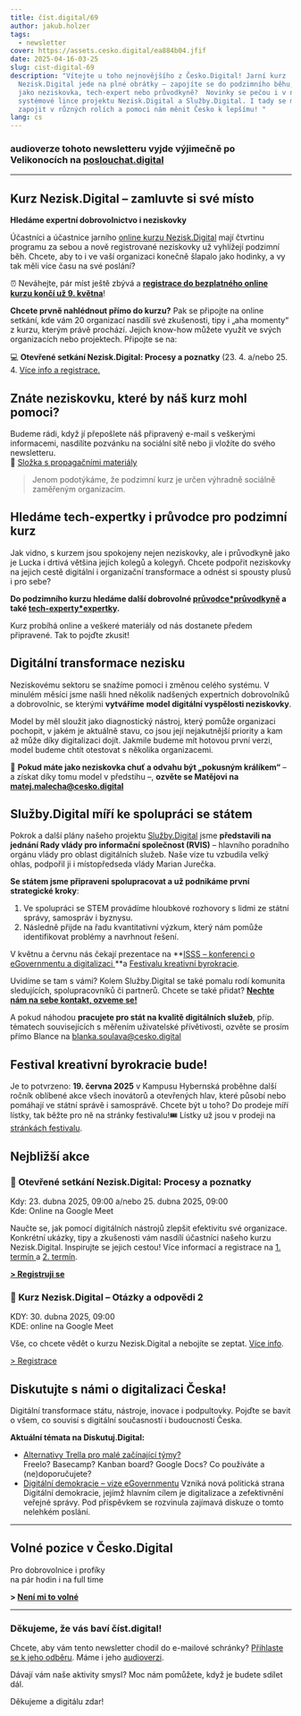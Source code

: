 ```yaml
---
title: číst.digital/69
author: jakub.holzer
tags:
  - newsletter
cover: https://assets.cesko.digital/ea884b04.jfif
date: 2025-04-16-03-25
slug: cist-digital-69
description: "Vítejte u toho nejnovějšího z Česko.Digital! Jarní kurz
  Nezisk.Digital jede na plné obrátky – zapojíte se do podzimního běhu, ať už
  jako neziskovka, tech-expert nebo průvodkyně?  Novinky se pečou i v naší
  systémové lince projektu Nezisk.Digital a Služby.Digital. I tady se můžete
  zapojit v různých rolích a pomoci nám měnit Česko k lepšímu! "
lang: cs
---
```

### audioverze tohoto newsletteru vyjde výjimečně po Velikonocích na [poslouchat.digital](https://poslouchat.digital)

- - -

## Kurz Nezisk.Digital – zamluvte si své místo

**Hledáme expertní dobrovolnictvo i neziskovky**  

Účastníci a účastnice jarního [online kurzu Nezisk.Digital](https://www.cesko.digital/projekty/nezisk-digital/kurz-nezisk-digital) mají čtvrtinu programu za sebou a nově registrované neziskovky už vyhlížejí podzimní běh. Chcete, aby to i ve vaší organizaci konečně šlapalo jako hodinky, a vy tak měli více času na své poslání?

⏰ Neváhejte, pár míst ještě zbývá a **[registrace do bezplatného online kurzu končí už 9. května](https://airtable.com/appBMJcLnBva02IEy/shrlymCJWH9WCdGRq)**!

**Chcete prvně nahlédnout přímo do kurzu?** Pak se připojte na online setkání, kde vám 20 organizací nasdílí své zkušenosti, tipy i „aha momenty“ z kurzu, kterým právě prochází. Jejich know-how můžete využít ve svých organizacích nebo projektech. 
Připojte se na: 

💻 **Otevřené setkání Nezisk.Digital: Procesy a poznatky** (23. 4. a/nebo 25. 4. [Více info a registrace.](http://app.cesko.digital/events)

## Znáte neziskovku, které by náš kurz mohl pomoci?

Budeme rádi, když jí přepošlete náš připravený e-mail s veškerými informacemi, nasdílíte pozvánku na sociální sítě nebo ji vložíte do svého newsletteru.\
📎 [Složka s propagačními materiály](https://drive.google.com/drive/folders/1uszIK2WI1gbA7sIoEreue_2qctDUDuGo)

> Jenom podotýkáme, že podzimní kurz je určen výhradně sociálně zaměřeným organizacím.

## Hledáme tech-expertky i průvodce pro podzimní kurz

Jak vidno, s kurzem jsou spokojeny nejen neziskovky, ale i průvodkyně jako je Lucka i drtivá většina jejích kolegů a kolegyň. Chcete podpořit neziskovky na jejich cestě digitální i organizační transformace a odnést si spousty plusů i pro sebe? 

**Do podzimního kurzu hledáme další dobrovolné [průvodce*průvodkyně](https://app.cesko.digital/opportunities/recP8PO9DhSXwERTr) a také [tech-experty*expertky](https://app.cesko.digital/opportunities/recGLCcg5xF0wsi5e).**

Kurz probíhá online a veškeré materiály od nás dostanete předem připravené. Tak to pojďte zkusit!

## Digitální transformace nezisku

Neziskovému sektoru se snažíme pomoci i změnou celého systému. V minulém měsíci jsme našli hned několik nadšených expertních dobrovolníků a dobrovolnic, se kterými **vytváříme** **model digitální vyspělosti neziskovky**. 

Model by měl sloužit jako diagnostický nástroj, který pomůže organizaci pochopit, v jakém je aktuálně stavu, co jsou její nejakutnější priority a kam až může díky digitalizaci dojít. Jakmile budeme mít hotovou první verzi, model budeme chtít otestovat s několika organizacemi.

🐇 **Pokud máte jako neziskovka chuť a odvahu být „pokusným králíkem“** – a získat díky tomu model v předstihu –, **ozvěte se Matějovi na [matej.malecha@cesko.digital](mailto:matej.malecha@cesko.digital)**

## Služby.Digital míří ke spolupráci se státem

Pokrok a další plány našeho projektu [Služby.Digital](http://https.//sluzby.digital) jsme **představili na jednání Rady vlády pro informační společnost (RVIS)** – hlavního poradního orgánu vlády pro oblast digitálních služeb. Naše vize tu vzbudila velký ohlas, podpořil ji i místopředseda vlády Marian Jurečka.

**Se státem jsme připraveni spolupracovat a už podnikáme první strategické kroky**: 

1. Ve spolupráci se STEM provádíme hloubkové rozhovory s lidmi ze státní správy, samospráv i byznysu.  
2. Následně přijde na řadu kvantitativní výzkum, který nám pomůže identifikovat problémy a navrhnout řešení.

V květnu a červnu nás čekají prezentace na[](https://isss.cz)
**[ISSS – konferenci o eGovernmentu a digitalizaci ](https://isss.cz/)**a [Festivalu kreativní byrokracie](https://creativebureaucracy.cz).

Uvidíme se tam s vámi? Kolem Služby.Digital se také pomalu rodí komunita sledujících, spolupracovníků či partnerů. Chcete se také přidat? **[Nechte nám na sebe kontakt, ozveme se!](https://airtable.com/app8N3Mk33MCxMuUk/shrztLCZYDebyxSPv)** 

A pokud náhodou **pracujete pro stát na kvalitě digitálních služeb**, příp. tématech souvisejících s měřením uživatelské přívětivosti, ozvěte se prosím přímo Blance na [blanka.soulava@cesko.digital](mailto:blanka.soulava@cesko.digital)

## Festival kreativní byrokracie bude!

Je to potvrzeno: **19. června 2025** v Kampusu Hybernská proběhne další ročník oblíbené akce všech inovátorů a otevřených hlav, které působí nebo pomáhají ve státní správě i samosprávě. Chcete být u toho? Do prodeje míří lístky, tak běžte pro ně na stránky festivalu!🎟️ Lístky už jsou v prodeji na [stránkách festivalu](https://creativebureaucracy.cz).

## Nejbližší akce

### 📅 Otevřené setkání Nezisk.Digital: Procesy a poznatky

Kdy: 23. dubna 2025, 09:00 a/nebo 25. dubna 2025, 09:00\
Kde: Online na Google Meet

Naučte se, jak pomocí digitálních nástrojů zlepšit efektivitu své organizace. Konkrétní ukázky, tipy a zkušenosti vám nasdílí účastníci našeho kurzu Nezisk.Digital. Inspirujte se jejich cestou!  Více informací a registrace na [1. termín ](https://app.cesko.digital/events/event-nezisk-digital-jaro-23_4) a [2. termín](https://app.cesko.digital/events/event-nezisk-digital-jaro2025_25_4).

**[\> Registruji se](https://airtable.com/appBMJcLnBva02IEy/shrQ3U5Ie9gFJPAQB)**

### 📅 Kurz Nezisk.Digital – Otázky a odpovědi 2

KDY: 30. dubna 2025, 09:00\
KDE: online na Google Meet  

Vše, co chcete vědět o kurzu Nezisk.Digital a nebojíte se zeptat. 
[Více info](https://app.cesko.digital/events/nezisk-digital-QA).

[\> Registrace](https://app.cesko.digital/events/nezisk-digital-QA)

## Diskutujte s námi o digitalizaci Česka!

Digitální transformace státu, nástroje, inovace i podpultovky. Pojďte se bavit o všem, co souvisí s digitální současností i budoucností Česka.

**Aktuální témata na Diskutuj.Digital:**  

* [Alternativy Trella pro malé začínající týmy?](https://diskutuj.digital/t/alternativy-trella-pro-male-zacinajici-tymy/1268)\
  Freelo? Basecamp? Kanban board? Google Docs? Co používáte a (ne)doporučujete?
* [Digitální demokracie – vize eGovernmentu](https://diskutuj.digital/t/digitalni-demokracie-vize-egovernmentu/1253)
  Vzniká nová politická strana Digitální demokracie, jejímž hlavním cílem je digitalizace a zefektivnění veřejné správy. Pod příspěvkem se rozvinula zajímavá diskuze o tomto nelehkém poslání.

- - -

## Volné pozice v Česko.Digital

Pro dobrovolnice i profíky\
na pár hodin i na full time

**\> [Není mi to volné](https://app.cesko.digital/)**

- - -

### Děkujeme, že vás baví číst.digital!

Chcete, aby vám tento newsletter chodil do e-mailové schránky? [Přihlaste se k jeho odběru](https://ceskodigital.ecomailapp.cz/public/form/6-3fdfd544852ed7431aa64f3b9481afb9). Máme i jeho [audioverzi](https://poslouchat.digital/).

Dávají vám naše aktivity smysl? Moc nám pomůžete, když je budete sdílet dál. 

Děkujeme a digitálu zdar!
